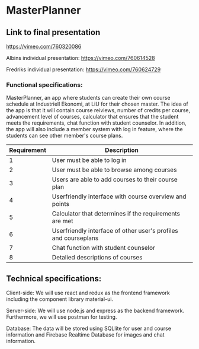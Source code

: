 # MasterPlanner

## Link to final presentation
https://vimeo.com/760320086

Albins individual presentation: https://vimeo.com/760614528 

Fredriks individual presentation: https://vimeo.com/760624729



### Functional specifications:

MasterPlanner, an app where students can create their own course schedule at Industriell Ekonomi, at LiU for their chosen master.
The idea of the app is that it will contain course reiviews, number of credits per course, advancement level of courses, calculator that ensures that the student meets the requirements, chat function with student counselor. In addition, the app will also include a member system with log in feature, where the students can see other member's course plans.

| Requirement |  Description                                                           |
| ----------- | ---------------------------------------------------------------------- |
| 1           | User must be able to log in                |
| 2           | User must be able to browse among courses                              |
| 3           | Users are able to add courses to their course plan                     |
| 4           | Userfriendly interface with course overview and points                 |
| 5           | Calculator that determines if the requirements are met                 |
| 6           | Userfriendly interface of other user's profiles and courseplans        |
| 7           | Chat function with student counselor                                   |
| 8           | Detalied descriptions of courses                                       |



## Technical specifications:

Client-side: We will use react and redux as the frontend framework including the component library material-ui.

Server-side: We will use node.js and express as the backend framework. Furthermore, we will use postman for testing.

Database: The data will be stored using SQLlite for user and course information and Firebase Realtime Database for images and chat information.
